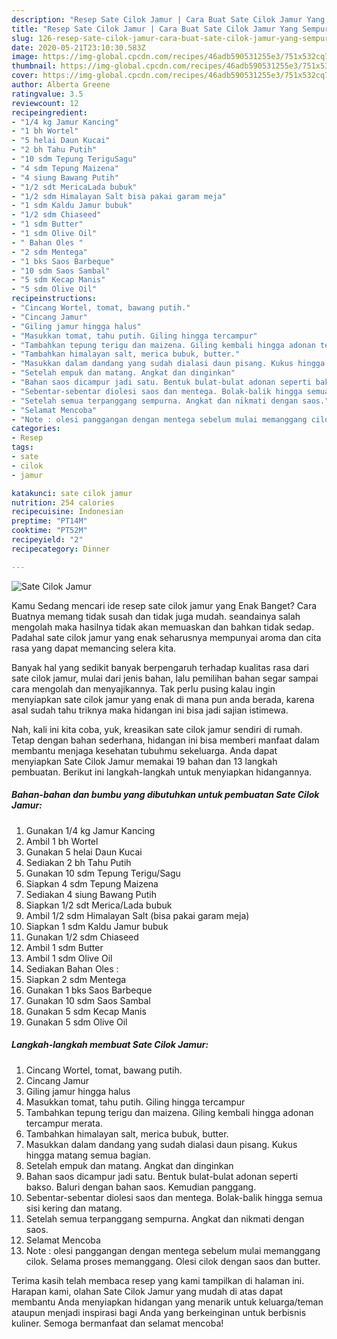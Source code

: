 ```yaml
---
description: "Resep Sate Cilok Jamur | Cara Buat Sate Cilok Jamur Yang Sempurna"
title: "Resep Sate Cilok Jamur | Cara Buat Sate Cilok Jamur Yang Sempurna"
slug: 126-resep-sate-cilok-jamur-cara-buat-sate-cilok-jamur-yang-sempurna
date: 2020-05-21T23:10:30.583Z
image: https://img-global.cpcdn.com/recipes/46adb590531255e3/751x532cq70/sate-cilok-jamur-foto-resep-utama.jpg
thumbnail: https://img-global.cpcdn.com/recipes/46adb590531255e3/751x532cq70/sate-cilok-jamur-foto-resep-utama.jpg
cover: https://img-global.cpcdn.com/recipes/46adb590531255e3/751x532cq70/sate-cilok-jamur-foto-resep-utama.jpg
author: Alberta Greene
ratingvalue: 3.5
reviewcount: 12
recipeingredient:
- "1/4 kg Jamur Kancing"
- "1 bh Wortel"
- "5 helai Daun Kucai"
- "2 bh Tahu Putih"
- "10 sdm Tepung TeriguSagu"
- "4 sdm Tepung Maizena"
- "4 siung Bawang Putih"
- "1/2 sdt MericaLada bubuk"
- "1/2 sdm Himalayan Salt bisa pakai garam meja"
- "1 sdm Kaldu Jamur bubuk"
- "1/2 sdm Chiaseed"
- "1 sdm Butter"
- "1 sdm Olive Oil"
- " Bahan Oles "
- "2 sdm Mentega"
- "1 bks Saos Barbeque"
- "10 sdm Saos Sambal"
- "5 sdm Kecap Manis"
- "5 sdm Olive Oil"
recipeinstructions:
- "Cincang Wortel, tomat, bawang putih."
- "Cincang Jamur"
- "Giling jamur hingga halus"
- "Masukkan tomat, tahu putih. Giling hingga tercampur"
- "Tambahkan tepung terigu dan maizena. Giling kembali hingga adonan tercampur merata."
- "Tambahkan himalayan salt, merica bubuk, butter."
- "Masukkan dalam dandang yang sudah dialasi daun pisang. Kukus hingga matang semua bagian."
- "Setelah empuk dan matang. Angkat dan dinginkan"
- "Bahan saos dicampur jadi satu. Bentuk bulat-bulat adonan seperti bakso. Baluri dengan bahan saos. Kemudian panggang."
- "Sebentar-sebentar diolesi saos dan mentega. Bolak-balik hingga semua sisi kering dan matang."
- "Setelah semua terpanggang sempurna. Angkat dan nikmati dengan saos."
- "Selamat Mencoba"
- "Note : olesi panggangan dengan mentega sebelum mulai memanggang cilok. Selama proses memanggang. Olesi cilok dengan saos dan butter."
categories:
- Resep
tags:
- sate
- cilok
- jamur

katakunci: sate cilok jamur 
nutrition: 254 calories
recipecuisine: Indonesian
preptime: "PT14M"
cooktime: "PT52M"
recipeyield: "2"
recipecategory: Dinner

---
```



![Sate Cilok Jamur](https://img-global.cpcdn.com/recipes/46adb590531255e3/751x532cq70/sate-cilok-jamur-foto-resep-utama.jpg)

Kamu Sedang mencari ide resep sate cilok jamur yang Enak Banget? Cara Buatnya memang tidak susah dan tidak juga mudah. seandainya salah mengolah maka hasilnya tidak akan memuaskan dan bahkan tidak sedap. Padahal sate cilok jamur yang enak seharusnya mempunyai aroma dan cita rasa yang dapat memancing selera kita.



Banyak hal yang sedikit banyak berpengaruh terhadap kualitas rasa dari sate cilok jamur, mulai dari jenis bahan, lalu pemilihan bahan segar sampai cara mengolah dan menyajikannya. Tak perlu pusing kalau ingin menyiapkan sate cilok jamur yang enak di mana pun anda berada, karena asal sudah tahu triknya maka hidangan ini bisa jadi sajian istimewa.


Nah, kali ini kita coba, yuk, kreasikan sate cilok jamur sendiri di rumah. Tetap dengan bahan sederhana, hidangan ini bisa memberi manfaat dalam membantu menjaga kesehatan tubuhmu sekeluarga. Anda dapat menyiapkan Sate Cilok Jamur memakai 19 bahan dan 13 langkah pembuatan. Berikut ini langkah-langkah untuk menyiapkan hidangannya.

<!--inarticleads1-->

##### Bahan-bahan dan bumbu yang dibutuhkan untuk pembuatan Sate Cilok Jamur:

1. Gunakan 1/4 kg Jamur Kancing
1. Ambil 1 bh Wortel
1. Gunakan 5 helai Daun Kucai
1. Sediakan 2 bh Tahu Putih
1. Gunakan 10 sdm Tepung Terigu/Sagu
1. Siapkan 4 sdm Tepung Maizena
1. Sediakan 4 siung Bawang Putih
1. Siapkan 1/2 sdt Merica/Lada bubuk
1. Ambil 1/2 sdm Himalayan Salt (bisa pakai garam meja)
1. Siapkan 1 sdm Kaldu Jamur bubuk
1. Gunakan 1/2 sdm Chiaseed
1. Ambil 1 sdm Butter
1. Ambil 1 sdm Olive Oil
1. Sediakan  Bahan Oles :
1. Siapkan 2 sdm Mentega
1. Gunakan 1 bks Saos Barbeque
1. Gunakan 10 sdm Saos Sambal
1. Gunakan 5 sdm Kecap Manis
1. Gunakan 5 sdm Olive Oil




<!--inarticleads2-->

##### Langkah-langkah membuat Sate Cilok Jamur:

1. Cincang Wortel, tomat, bawang putih.
1. Cincang Jamur
1. Giling jamur hingga halus
1. Masukkan tomat, tahu putih. Giling hingga tercampur
1. Tambahkan tepung terigu dan maizena. Giling kembali hingga adonan tercampur merata.
1. Tambahkan himalayan salt, merica bubuk, butter.
1. Masukkan dalam dandang yang sudah dialasi daun pisang. Kukus hingga matang semua bagian.
1. Setelah empuk dan matang. Angkat dan dinginkan
1. Bahan saos dicampur jadi satu. Bentuk bulat-bulat adonan seperti bakso. Baluri dengan bahan saos. Kemudian panggang.
1. Sebentar-sebentar diolesi saos dan mentega. Bolak-balik hingga semua sisi kering dan matang.
1. Setelah semua terpanggang sempurna. Angkat dan nikmati dengan saos.
1. Selamat Mencoba
1. Note : olesi panggangan dengan mentega sebelum mulai memanggang cilok. Selama proses memanggang. Olesi cilok dengan saos dan butter.




Terima kasih telah membaca resep yang kami tampilkan di halaman ini. Harapan kami, olahan Sate Cilok Jamur yang mudah di atas dapat membantu Anda menyiapkan hidangan yang menarik untuk keluarga/teman ataupun menjadi inspirasi bagi Anda yang berkeinginan untuk berbisnis kuliner. Semoga bermanfaat dan selamat mencoba!

